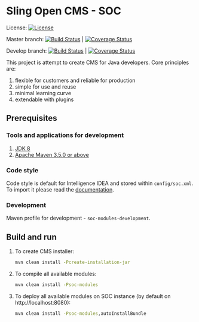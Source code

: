 # Sling Open CMS - SOC

License: [![License](https://img.shields.io/badge/License-Apache%202.0-blue.svg)](https://opensource.org/licenses/Apache-2.0)

Master branch: [![Build Status](https://travis-ci.org/drfits/soc.svg?branch=master)](https://travis-ci.org/drfits/soc) | [![Coverage Status](https://coveralls.io/repos/github/drfits/soc/badge.svg?branch=master)](https://coveralls.io/github/drfits/soc?branch=master)

Develop branch: [![Build Status](https://travis-ci.org/drfits/soc.svg?branch=develop)](https://travis-ci.org/drfits/soc) | [![Coverage Status](https://coveralls.io/repos/github/drfits/soc/badge.svg?branch=develop)](https://coveralls.io/github/drfits/soc?branch=develop)

This project is attempt to create CMS for Java developers. Core principles are:

1. flexible for customers and reliable for production
2. simple for use and reuse
3. minimal learning curve
4. extendable with plugins

## Prerequisites

### Tools and applications for development

1. [JDK 8](http://www.oracle.com/technetwork/java/javase/downloads/index-jsp-138363.html)
2. [Apache Maven 3.5.0 or above](https://maven.apache.org/download.cgi)

### Code style

Code style is default for Intelligence IDEA and stored within ```config/soc.xml```. To import it please read the [documentation](https://www.jetbrains.com/help/idea/code-style.html).

### Development

Maven profile for development - ```soc-modules-development```.

## Build and run

1. To create CMS installer:
    ```cmd
    mvn clean install -Pcreate-installation-jar
    ```
2. To compile all available modules:
    ```cmd
    mvn clean install -Psoc-modules
    ```
3. To deploy all available modules on SOC instance (by default on http://localhost:8080):
    ```cmd
    mvn clean install -Psoc-modules,autoInstallBundle
    ```

